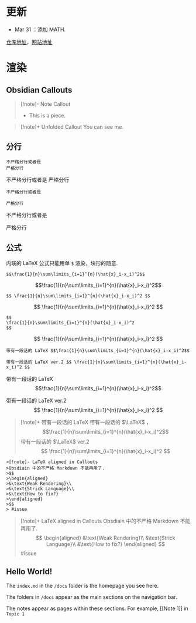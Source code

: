 # 更新

- Mar 31 ：添加 MATH.

[仓库地址](https://github.com/zoeplus/zoeminus)，[网站地址](https://zoeplus.github.io/zoeminus/)

# 渲染

## Obsidian Callouts

>[!note]- Note Callout
>- This is a piece.

>[!note]+ Unfolded Callout
>You can see me.

## 分行

```
不严格分行或者是
严格分行
```

不严格分行或者是
严格分行

```
不严格分行或者是

严格分行
```


不严格分行或者是

严格分行

## 公式

内联的 LaTeX 公式只能用单 `$` 渲染，块形的随意.

`$$\frac{1}{n}\sum\limits_{i=1}^{n}(\hat{x}_i-x_i)^2$$`

$$\frac{1}{n}\sum\limits_{i=1}^{n}(\hat{x}_i-x_i)^2$$

`$$ \frac{1}{n}\sum\limits_{i=1}^{n}(\hat{x}_i-x_i)^2 $$`

$$ \frac{1}{n}\sum\limits_{i=1}^{n}(\hat{x}_i-x_i)^2 $$

```
$$ 
\frac{1}{n}\sum\limits_{i=1}^{n}(\hat{x}_i-x_i)^2 
$$
```

$$ 
\frac{1}{n}\sum\limits_{i=1}^{n}(\hat{x}_i-x_i)^2 
$$

```
带有一段话的 LaTeX $$\frac{1}{n}\sum\limits_{i=1}^{n}(\hat{x}_i-x_i)^2$$

带有一段话的 LaTeX ver.2 $$ \frac{1}{n}\sum\limits_{i=1}^{n}(\hat{x}_i-x_i)^2 $$
```

带有一段话的 LaTeX $$\frac{1}{n}\sum\limits_{i=1}^{n}(\hat{x}_i-x_i)^2$$

带有一段话的 LaTeX ver.2 $$ \frac{1}{n}\sum\limits_{i=1}^{n}(\hat{x}_i-x_i)^2 $$

>[!note]+ 带有一段话的 LaTeX
>带有一段话的 $\LaTeX$ ， $$\frac{1}{n}\sum\limits_{i=1}^{n}(\hat{x}_i-x_i)^2$$
>带有一段话的 $\LaTeX$ ver.2 $$ \frac{1}{n}\sum\limits_{i=1}^{n}(\hat{x}_i-x_i)^2 $$

```
>[!note]- LaTeX aligned in Callouts
>Obsdiain 中的不严格 Markdown 不能再用了.
>$$
>\begin{aligned}
>&\text{Weak Rendering}\\
>&\text{Strick Language}\\
>&\text{How to fix?}
>\end{aligned}
>$$
> #issue
```

>[!note]+ LaTeX aligned in Callouts
>Obsdiain 中的不严格 Markdown 不能再用了.
>$$
>\begin{aligned}
>&\text{Weak Rendering}\\
>&\text{Strick Language}\\
>&\text{How to fix?}
>\end{aligned}
>$$
> #issue

## Hello World!

The `index.md` in the `/docs` folder is the homepage you see here.

The folders in `/docs` appear as the main sections on the navigation bar.

The notes appear as pages within these sections. For example, [[Note 1]] in `Topic 1`